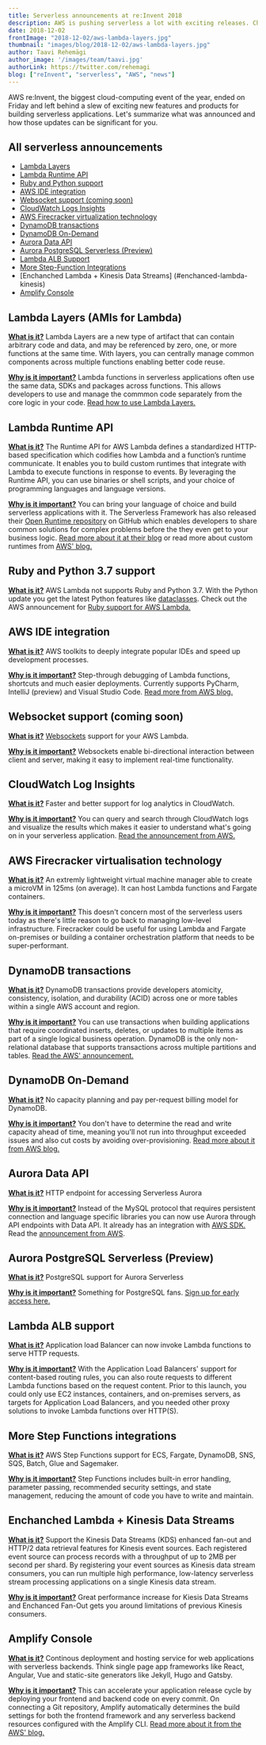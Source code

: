 ```yaml
---
title: Serverless announcements at re:Invent 2018
description: AWS is pushing serverless a lot with exciting releases. Check them out here!
date: 2018-12-02
frontImage: "2018-12-02/aws-lambda-layers.jpg"
thumbnail: "images/blog/2018-12-02/aws-lambda-layers.jpg"
author: Taavi Rehemägi
author_image: '/images/team/taavi.jpg'
authorLink: https://twitter.com/rehemagi
blog: ["reInvent", "serverless", "AWS", "news"]
---
```


AWS re:Invent, the biggest cloud-computing event of the year, ended on Friday and left behind a slew of exciting new features and products for building serverless applications. Let's summarize what was announced and how those updates can be significant for you.


## All serverless announcements

 * [Lambda Layers](#lambda-layers)
 * [Lambda Runtime API](#lambda-runtime-api)
 * [Ruby and Python support](#ruby-and-python-support)
 * [AWS IDE integration](#aws-ide-integration)
 * [Websocket support (coming soon)](#websocket-support)
 * [CloudWatch Logs Insights](#cw-log-insights)
 * [AWS Firecracker virtualization technology](#firecracker-vm)
 * [DynamoDB transactions](#dynamodb-transactions)
 * [DynamoDB On-Demand](#dynamodb-ondemand)
 * [Aurora Data API](#aurora-data-api)
 * [Aurora PostgreSQL Serverless (Preview)](#postgresql-aurora)
 * [Lambda ALB Support](#lambda-alb-support)
 * [More Step-Function Integrations](#step-fn-integrations)
 * [Enchanched Lambda + Kinesis Data Streams] (#enchanced-lambda-kinesis)
 * [Amplify Console](#amplify-console)


## <a name='lambda-layers'></a>Lambda Layers (AMIs for Lambda)

**<u>What is it?</u>** Lambda Layers are a new type of artifact that can contain arbitrary code and data, and may be referenced by zero, one, or more functions at the same time. With layers, you can centrally manage common components across multiple functions enabling better code reuse.

**<u>Why is it important?</u>** Lambda functions in serverless applications often use the same data, SDKs and packages across functions. This allows developers to use and manage the commmon code separately from the core logic in your code. <a href='https://aws.amazon.com/blogs/aws/new-for-aws-lambda-use-any-programming-language-and-share-common-components/' target='_blank'>Read how to use Lambda Layers.</a>

## <a name='lambda-runtime-api'></a>Lambda Runtime API

**<u>What is it?</u>** The Runtime API for AWS Lambda defines a standardized HTTP-based specification which codifies how Lambda and a function’s runtime communicate. It enables you to build custom runtimes that integrate with Lambda to execute functions in response to events. By leveraging the Runtime API, you can use binaries or shell scripts, and your choice of programming languages and language versions.

**<u>Why is it important?</u>** You can bring your language of choice and build serverless applications with it. The Serverless Framework has also released their <a href='https://github.com/serverless/open-runtime-poc'>Open Runtime repository</a> on GitHub which enables developers to share common solutions for complex problems before the they even get to your business logic. <a href='https://serverless.com/blog/introducing-serverless-open-runtime/' target='_blank'>Read more about it at their blog</a> or read more about custom runtimes from <a href='https://docs.aws.amazon.com/lambda/latest/dg/runtimes-custom.html' target='_blank'>AWS' blog.</a>

## <a name='ruby-and-python-support'></a>Ruby and Python 3.7 support

**<u>What is it?</u>** AWS Lambda not supports Ruby and Python 3.7. With the Python update you get the latest Python features like <a href='https://docs.python.org/3/library/dataclasses.html' target='_blank'>dataclasses</a>. Check out the AWS announcement for <a href='https://aws.amazon.com/blogs/compute/announcing-ruby-support-for-aws-lambda/' target='_blank'>Ruby support for AWS Lambda.</a>

## <a name='aws-ide-integration'></a>AWS IDE integration

**<u>What is it?</u>** AWS toolkits to deeply integrate popular IDEs and speed up development processes.

**<u>Why is it important?</u>** Step-through debugging of Lambda functions, shortcuts and much easier deployments. Currently supports PyCharm, IntelliJ (preview) and Visual Studio Code. <a href='https://aws.amazon.com/blogs/aws/new-aws-toolkits-for-pycharm-intellij-preview-and-visual-studio-code-preview/' target='_blank'>Read more from AWS blog.</a>

## <a name='websocket-support'></a>Websocket support (coming soon)
**<u>What is it?</u>** <a href='https://developer.mozilla.org/en-US/docs/Web/API/WebSockets_API' target='_blank'>Websockets</a> support for your AWS Lambda.

**<u>Why is it important?</u>** Websockets enable bi-directional interaction between client and server, making it easy to implement real-time functionality.

## <a name='cw-log-insights'></a>CloudWatch Log Insights
**<u>What is it?</u>** Faster and better support for log analytics in CloudWatch.

**<u>Why is it important?</u>** You can query and search through CloudWatch logs and visualize the results which makes it easier to understand what's going on in your serverless application. <a href='https://aws.amazon.com/blogs/aws/new-amazon-cloudwatch-logs-insights-fast-interactive-log-analytics/' target='_blank'>Read the announcement from AWS.</a>

## <a name='firecracker-vm'></a>AWS Firecracker virtualisation technology
**<u>What is it?</u>** An extremly lightweight virtual machine manager able to create a microVM in 125ms (on average). It can host Lambda functions and Fargate containers.

**<u>Why is it important?</u>** This doesn't concern most of the serverless users today as there's little reason to go back to managing low-level infrastructure. Firecracker could be useful for using Lambda and Fargate on-premises or building a container orchestration platform that needs to be super-performant.

## <a name='dynamodb-transactions'></a>DynamoDB transactions
**<u>What is it?</u>** DynamoDB transactions provide developers atomicity, consistency, isolation, and durability (ACID) across one or more tables within a single AWS account and region.

**<u>Why is it important?</u>** You can use transactions when building applications that require coordinated inserts, deletes, or updates to multiple items as part of a single logical business operation. DynamoDB is the only non-relational database that supports transactions across multiple partitions and tables. <a href='https://aws.amazon.com/blogs/aws/new-amazon-dynamodb-transactions/' target="_blank">Read the AWS' announcement.</a>

## <a name='dynamodb-ondemand'></a>DynamoDB On-Demand
**<u>What is it?</u>** No capacity planning and pay per-request billing model for DynamoDB.

**<u>Why is it important?</u>** You don't have to determine the read and write capacity ahead of time, meaning you'll not run into throughput exceeded issues and also cut costs by avoiding over-provisioning. <a href='https://aws.amazon.com/blogs/aws/amazon-dynamodb-on-demand-no-capacity-planning-and-pay-per-request-pricing/' target="_blank">Read more about it from AWS blog.</a>

## <a name='aurora-data-api'></a>Aurora Data API
**<u>What is it?</u>** HTTP endpoint for accessing Serverless Aurora

**<u>Why is it important?</u>** Instead of the MySQL protocol that requires persistent connection and language specific libraries you can now use Aurora through API endpoints with Data API. It already has an integration with <a href='https://aws.amazon.com/tools/' target='_blank'>AWS SDK.</a> Read the <a href='https://aws.amazon.com/about-aws/whats-new/2018/11/aurora-serverless-data-api-beta/' target='_blank'>announcement from AWS</a>.

## <a name='postgresql-aurora'></a>Aurora PostgreSQL Serverless (Preview)
**<u>What is it?</u>** PostgreSQL support for Aurora Serverless

**<u>Why is it important?</u>** Something for PostgreSQL fans. <a href='https://aws.amazon.com/about-aws/whats-new/2018/11/sign-up-for-the-preview-of-amazon-aurora-postgresql-serverless/' target='_blank'>Sign up for early access here.</a>

## <a name='lambda-alb-support'></a>Lambda ALB support
**<u>What is it?</u>** Application load Balancer can now invoke Lambda functions to serve HTTP requests.

**<u>Why is it important?</u>** With the Application Load Balancers' support for content-based routing rules, you can also route requests to different Lambda functions based on the request content. Prior to this launch, you could only use EC2 instances, containers, and on-premises servers, as targets for Application Load Balancers, and you needed other proxy solutions to invoke Lambda functions over HTTP(S).

## <a name='step-fn-integrations'></a>More Step Functions integrations
**<u>What is it?</u>** AWS Step Functions support for ECS, Fargate, DynamoDB, SNS, SQS, Batch, Glue and Sagemaker.

**<u>Why is it important?</u>** Step Functions includes built-in error handling, parameter passing, recommended security settings, and state management, reducing the amount of code you have to write and maintain.

## <a name='enchanced-lambda-kinesis'></a>Enchanched Lambda + Kinesis Data Streams
**<u>What is it?</u>** Support the Kinesis Data Streams (KDS) enhanced fan-out and HTTP/2 data retrieval features for Kinesis event sources. Each registered event source can process records with a throughput of up to 2MB per second per shard. By registering your event sources as Kinesis data stream consumers, you can run multiple high performance, low-latency serverless stream processing applications on a single Kinesis data stream.

**<u>Why is it important?</u>** Great performance increase for Kiesis Data Streams and Enchanced Fan-Out gets you around limitations of previous Kinesis consumers.

## <a name='amplify-console'></a>Amplify Console
**<u>What is it?</u>** Continous deployment and hosting service for web applications with serverless backends. Think single page app frameworks like React, Angular, Vue and static-site generators like Jekyll, Hugo and Gatsby.

**<u>Why is it important?</u>** This can accelerate your application release cycle by deploying your frontend and backend code on every commit. On connecting a Git repository, Amplify automatically determines the build settings for both the frontend framework and any serverless backend resources configured with the Amplify CLI. <a href='https://aws.amazon.com/about-aws/whats-new/2018/11/announcing-aws-amplify-console/' target='_blank'>Read more about it from the AWS' blog.</a>
